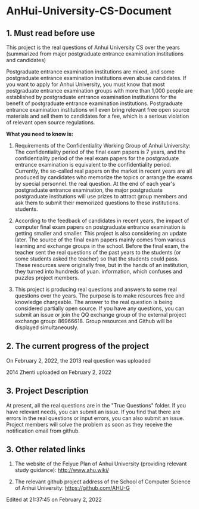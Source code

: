# AnHui-University-CS-Document



## 1. Must read before use

This project is the real questions of Anhui University CS over the years (summarized from major postgraduate entrance examination institutions and candidates)

Postgraduate entrance examination institutions are mixed, and some postgraduate entrance examination institutions even abuse candidates. If you want to apply for Anhui University, you must know that most postgraduate entrance examination groups with more than 1,000 people are established by postgraduate entrance examination institutions for the benefit of postgraduate entrance examination institutions. Postgraduate entrance examination institutions will even bring relevant free open source materials and sell them to candidates for a fee, which is a serious violation of relevant open source regulations.

**What you need to know is:**
1. Requirements of the Confidentiality Working Group of Anhui University: The confidentiality period of the final exam papers is 7 years, and the confidentiality period of the real exam papers for the postgraduate entrance examination is equivalent to the confidentiality period. Currently, the so-called real papers on the market in recent years are all produced by candidates who memorize the topics or arrange the exams by special personnel. the real question. At the end of each year's postgraduate entrance examination, the major postgraduate postgraduate institutions will use prizes to attract group members and ask them to submit their memorized questions to these institutions. students.

2. According to the feedback of candidates in recent years, the impact of computer final exam papers on postgraduate entrance examination is getting smaller and smaller. This project is also considering an update later. The source of the final exam papers mainly comes from various learning and exchange groups in the school. Before the final exam, the teacher sent the real questions of the past years to the students (or some students asked the teacher) so that the students could pass. These resources were originally free, but in the hands of an institution, they turned into hundreds of yuan. information, which confuses and puzzles project members.

3. This project is producing real questions and answers to some real questions over the years. The purpose is to make resources free and knowledge chargeable. The answer to the real question is being considered partially open source. If you have any questions, you can submit an issue or join the QQ exchange group of the external project exchange group: 86966618. Group resources and Github will be displayed simultaneously.

## 2. The current progress of the project

On February 2, 2022, the 2013 real question was uploaded

2014 Zhenti uploaded on February 2, 2022

## 3. Project Description

At present, all the real questions are in the "True Questions" folder. If you have relevant needs, you can submit an issue. If you find that there are errors in the real questions or input errors, you can also submit an issue. Project members will solve the problem as soon as they receive the notification email from github.

## 3. Other related links
1. The website of the Feiyue Plan of Anhui University (providing relevant study guidance): http://www.ahu.wiki/

2. The relevant github project address of the School of Computer Science of Anhui University: https://github.com/AHU-G


Edited at 21:37:45 on February 2, 2022

##
